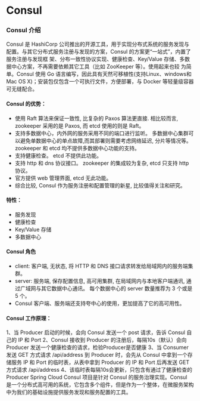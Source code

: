 # Consul

### Consul 介绍
Consul 是 HashiCorp 公司推出的开源工具，用于实现分布式系统的服务发现与配置。与其它分布式服务注册与发现的方案，Consul 的方案更“一站式”，内置了服务注册与发现框 架、分布一致性协议实现、健康检查、Key/Value 存储、多数据中心方案，不再需要依赖其它工具（比如 ZooKeeper 等）。使用起来也较 为简单。Consul 使用 Go 语言编写，因此具有天然可移植性(支持Linux、windows和Mac OS X)；安装包仅包含一个可执行文件，方便部署，与 Docker 等轻量级容器可无缝配合。

#### Consul 的优势：
* 使用 Raft 算法来保证一致性, 比复杂的 Paxos 算法更直接. 相比较而言, zookeeper 采用的是 Paxos, 而 etcd 使用的则是 Raft。
* 支持多数据中心，内外网的服务采用不同的端口进行监听。 多数据中心集群可以避免单数据中心的单点故障,而其部署则需要考虑网络延迟, 分片等情况等。 zookeeper 和 etcd 均不提供多数据中心功能的支持。
* 支持健康检查。 etcd 不提供此功能。
* 支持 http 和 dns 协议接口。 zookeeper 的集成较为复杂, etcd 只支持 http 协议。
* 官方提供 web 管理界面, etcd 无此功能。
* 综合比较, Consul 作为服务注册和配置管理的新星, 比较值得关注和研究。

#### 特性：
* 服务发现
* 健康检查
* Key/Value 存储
* 多数据中心

#### Consul 角色
* client: 客户端, 无状态, 将 HTTP 和 DNS 接口请求转发给局域网内的服务端集群。
* server: 服务端, 保存配置信息, 高可用集群, 在局域网内与本地客户端通讯, 通过广域网与其它数据中心通讯。 每个数据中心的 server 数量推荐为 3 个或是 5 个。
* Consul 客户端、服务端还支持夸中心的使用，更加提高了它的高可用性。



#### Consul 工作原理：

1、当 Producer 启动的时候，会向 Consul 发送一个 post 请求，告诉 Consul 自己的 IP 和 Port
2、Consul 接收到 Producer 的注册后，每隔10s（默认）会向 Producer 发送一个健康检查的请求，检验Producer是否健康
3、当 Consumer 发送 GET 方式请求 /api/address 到 Producer 时，会先从 Consul 中拿到一个存储服务 IP 和 Port 的临时表，从表中拿到 Producer 的 IP 和 Port 后再发送 GET 方式请求 /api/address
4、该临时表每隔10s会更新，只包含有通过了健康检查的 Producer
Spring Cloud Consul 项目是针对 Consul 的服务治理实现。Consul 是一个分布式高可用的系统，它包含多个组件，但是作为一个整体，在微服务架构中为我们的基础设施提供服务发现和服务配置的工具。


